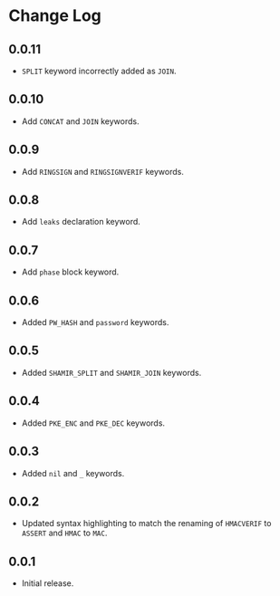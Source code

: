 <!---
# SPDX-FileCopyrightText: © 2019-2020 Nadim Kobeissi <nadim@symbolic.software>
# SPDX-License-Identifier: CC-BY-SA-4.0
-->

# Change Log

## 0.0.11
- `SPLIT` keyword incorrectly added as `JOIN`.

## 0.0.10
- Add `CONCAT` and `JOIN` keywords.

## 0.0.9
- Add `RINGSIGN` and `RINGSIGNVERIF` keywords.

## 0.0.8
- Add `leaks` declaration keyword.

## 0.0.7
- Add `phase` block keyword.

## 0.0.6
- Added `PW_HASH` and `password` keywords.

## 0.0.5
- Added `SHAMIR_SPLIT` and `SHAMIR_JOIN` keywords.

## 0.0.4
- Added `PKE_ENC` and `PKE_DEC` keywords.

## 0.0.3
- Added `nil` and `_` keywords.

## 0.0.2
- Updated syntax highlighting to match the renaming of `HMACVERIF` to `ASSERT` and `HMAC` to `MAC`.

## 0.0.1
- Initial release.
